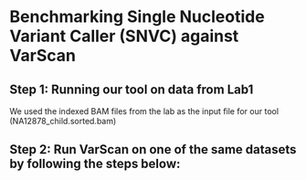 # Benchmarking Single Nucleotide Variant Caller (SNVC) against VarScan

## Step 1: Running our tool on data from Lab1
We used the indexed BAM files from the lab as the input file for our tool (NA12878_child.sorted.bam)
## Step 2: Run VarScan on one of the same datasets by following the steps below:


